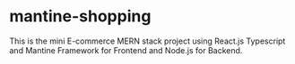 # mantine-shopping
This is the mini E-commerce MERN stack project using React.js Typescript and Mantine Framework for Frontend and Node.js for Backend. 
